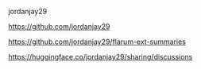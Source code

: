 jordanjay29

https://github.com/jordanjay29

https://github.com/jordanjay29/flarum-ext-summaries

https://huggingface.co/jordanjay29/sharing/discussions
